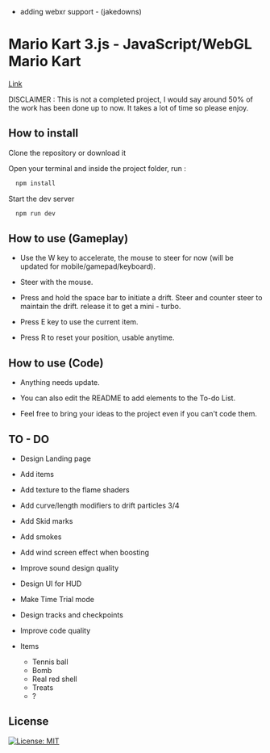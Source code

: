 - adding webxr support - (jakedowns)

# Mario Kart 3.js - JavaScript/WebGL Mario Kart
[Link](https://mario-kart-3-js.vercel.app/)

DISCLAIMER : This is not a completed project, I would say around 50% of the work has been done up to now. It takes a lot of time so please enjoy.

## How to install

Clone the repository or download it

Open your terminal and inside the project folder, run :

```bash
  npm install
```

Start the dev server

```bash
  npm run dev
```

## How to use (Gameplay)

- Use the W key to accelerate, the mouse to steer for now (will be updated for mobile/gamepad/keyboard).

- Steer with the mouse.

- Press and hold the space bar to initiate a drift. Steer and counter steer to maintain the drift. release it to get a mini - turbo.

- Press E key to use the current item.

- Press R to reset your position, usable anytime.

## How to use (Code)

- Anything needs update.

- You can also edit the README to add elements to the To-do List.

- Feel free to bring your ideas to the project even if you can't code them.

## TO - DO

- Design Landing page

- Add items

- Add texture to the flame shaders

- Add curve/length modifiers to drift particles 3/4

- Add Skid marks 

- Add smokes

- Add wind screen effect when boosting

- Improve sound design quality

- Design UI for HUD

- Make Time Trial mode

- Design tracks and checkpoints

- Improve code quality

- Items
  - Tennis ball
  - Bomb
  - Real red shell
  - Treats
  - ?

## License

[![License: MIT](https://img.shields.io/badge/License-MIT-yellow.svg)](https://opensource.org/licenses/MIT)
